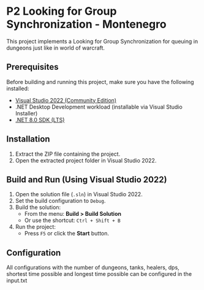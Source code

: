 # P2 Looking for Group Synchronization - Montenegro

This project implements a Looking for Group Synchronization for queuing in dungeons just like in world of warcraft.

## Prerequisites

Before building and running this project, make sure you have the following installed:

- [Visual Studio 2022 (Community Edition)](https://visualstudio.microsoft.com/vs/)
- .NET Desktop Development workload (installable via Visual Studio Installer)
- [.NET 8.0 SDK (LTS)](https://dotnet.microsoft.com/en-us/download/dotnet/8.0)

## Installation

1. Extract the ZIP file containing the project.
2. Open the extracted project folder in Visual Studio 2022.

## Build and Run (Using Visual Studio 2022)

1. Open the solution file (`.sln`) in Visual Studio 2022.
2. Set the build configuration to `Debug`.
3. Build the solution:
   - From the menu: **Build > Build Solution**
   - Or use the shortcut: `Ctrl + Shift + B`
4. Run the project:
   - Press `F5` or click the **Start** button.

## Configuration

All configurations with the number of dungeons, tanks, healers, dps, shortest time possible and longest time possible can be configured in the input.txt




